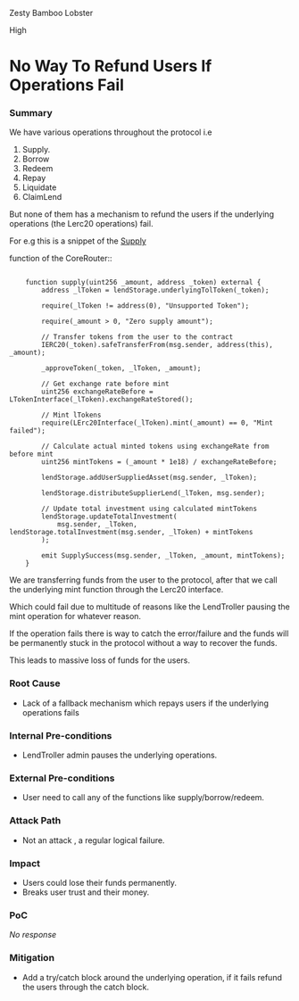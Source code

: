 Zesty Bamboo Lobster

High

# No Way To Refund Users If Operations Fail

### Summary

We have various operations throughout the protocol i.e

1. Supply.
2. Borrow
3. Redeem
4. Repay
5. Liquidate
6. ClaimLend  


But none of them has a mechanism to refund the users if the underlying operations (the Lerc20 operations) fail. 

For e.g this is a snippet of the [Supply](https://github.com/sherlock-audit/2025-05-lend-audit-contest/blob/main/Lend-V2/src/LayerZero/CoreRouter.sol#L61)

function of the CoreRouter::


```solidity

    function supply(uint256 _amount, address _token) external {
        address _lToken = lendStorage.underlyingTolToken(_token);

        require(_lToken != address(0), "Unsupported Token");

        require(_amount > 0, "Zero supply amount");

        // Transfer tokens from the user to the contract
        IERC20(_token).safeTransferFrom(msg.sender, address(this), _amount);

        _approveToken(_token, _lToken, _amount);

        // Get exchange rate before mint
        uint256 exchangeRateBefore = LTokenInterface(_lToken).exchangeRateStored();

        // Mint lTokens
        require(LErc20Interface(_lToken).mint(_amount) == 0, "Mint failed");

        // Calculate actual minted tokens using exchangeRate from before mint
        uint256 mintTokens = (_amount * 1e18) / exchangeRateBefore;

        lendStorage.addUserSuppliedAsset(msg.sender, _lToken);

        lendStorage.distributeSupplierLend(_lToken, msg.sender);

        // Update total investment using calculated mintTokens
        lendStorage.updateTotalInvestment(
            msg.sender, _lToken, lendStorage.totalInvestment(msg.sender, _lToken) + mintTokens
        );

        emit SupplySuccess(msg.sender, _lToken, _amount, mintTokens);
    }

```



We are transferring funds from the user to the protocol, after that we call the underlying mint function through the Lerc20 interface.


Which could fail due to multitude of reasons like the LendTroller pausing the mint operation for whatever reason.

If the operation fails there is way to catch the error/failure and the funds will be permanently stuck in the protocol without a way to recover the funds.


This leads to massive loss of funds for the users.

### Root Cause

- Lack of a fallback mechanism which repays users if the underlying operations fails

### Internal Pre-conditions

- LendTroller admin pauses the underlying operations.

### External Pre-conditions

- User need to call any of the functions like supply/borrow/redeem.

### Attack Path

- Not an attack , a regular logical failure.

### Impact

- Users could lose their funds permanently.
- Breaks user trust and their money.


### PoC

_No response_

### Mitigation

- Add a try/catch block around the underlying operation, if it fails refund the users through the catch block.